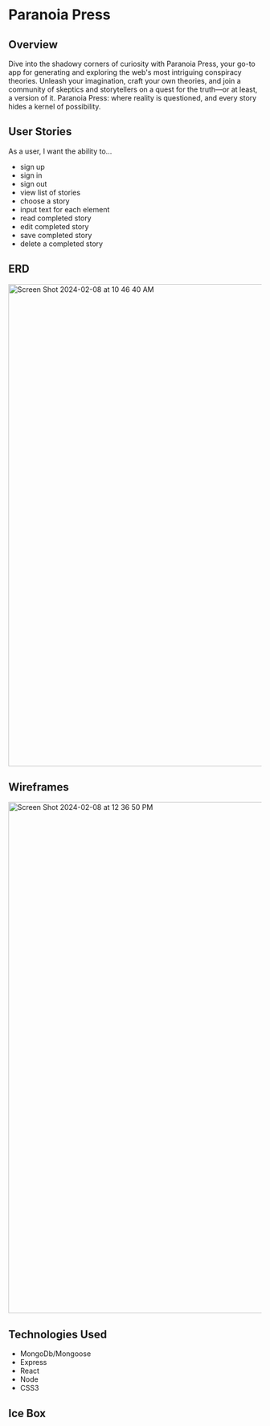 # Paranoia Press

## Overview
Dive into the shadowy corners of curiosity with Paranoia Press, your go-to app for generating and exploring the web's most intriguing conspiracy theories. Unleash your imagination, craft your own theories, and join a community of skeptics and storytellers on a quest for the truth—or at least, a version of it. Paranoia Press: where reality is questioned, and every story hides a kernel of possibility.

## User Stories
As a user, I want the ability to...
  - sign up
  - sign in
  - sign out
  - view list of stories
  - choose a story
  - input text for each element
  - read completed story
  - edit completed story
  - save completed story
  - delete a completed story

## ERD
<img width="959" alt="Screen Shot 2024-02-08 at 10 46 40 AM" src="https://github.com/ariellepollock/project4-conspiracy/assets/149843908/50c2c7f4-11e6-43a3-9f27-2d1e6219ea47">

## Wireframes
<img width="1017" alt="Screen Shot 2024-02-08 at 12 36 50 PM" src="https://github.com/ariellepollock/project4-conspiracy/assets/149843908/38e885ba-039f-4eed-af43-9f165d277804">

## Technologies Used
- MongoDb/Mongoose
- Express
- React
- Node
- CSS3

## Ice Box
